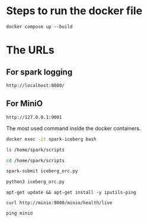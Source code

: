 # Steps to run the docker file

```shell
docker compose up --build
```

# The URLs

## For spark logging

```url
http://localhost:8080/
```

## For MiniO

```url
http://127.0.0.1:9001
```

The most used command inside the docker containers.


```bash
docker exec -it spark-iceberg bash
```


```bash
ls /home/spark/scripts
```

```bash
cd /home/spark/scripts
```

```bash
spark-submit iceberg_orc.py
```

```cmd
python3 iceberg_orc.py
```

```
apt-get update && apt-get install -y iputils-ping
```

```
curl http://minio:9000/minio/health/live
```

```
ping minio
```
